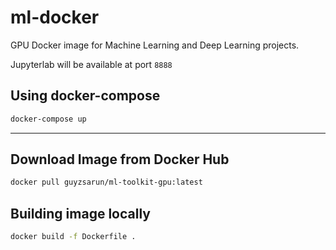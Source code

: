 # ml-docker

GPU Docker image for Machine Learning and Deep Learning projects.

Jupyterlab will be available at port `8888`

## Using docker-compose
``` bash
docker-compose up
```

---

## Download Image from Docker Hub
```bash
docker pull guyzsarun/ml-toolkit-gpu:latest
```

## Building image locally
``` bash
docker build -f Dockerfile .
```



